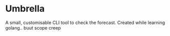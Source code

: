 # Umbrella
A small, customisable CLI tool to check the forecast. Created while learning golang.. buut scope creep
